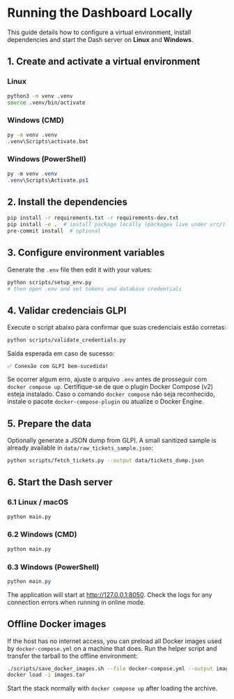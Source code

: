 # Running the Dashboard Locally

This guide details how to configure a virtual environment, install dependencies and start the Dash server on **Linux** and **Windows**.

## 1. Create and activate a virtual environment

### Linux

```bash
python3 -m venv .venv
source .venv/bin/activate
```

### Windows (CMD)

```bat
py -m venv .venv
.venv\Scripts\activate.bat
```

### Windows (PowerShell)

```powershell
py -m venv .venv
.venv\Scripts\Activate.ps1
```

## 2. Install the dependencies

```bash
pip install -r requirements.txt -r requirements-dev.txt
pip install -e .  # install package locally (packages live under src/)
pre-commit install  # optional
```

## 3. Configure environment variables

Generate the `.env` file then edit it with your values:

```bash
python scripts/setup_env.py
# then open .env and set tokens and database credentials
```

## 4. Validar credenciais GLPI

Execute o script abaixo para confirmar que suas credenciais estão corretas:

```bash
python scripts/validate_credentials.py
```

Saída esperada em caso de sucesso:

```text
✅ Conexão com GLPI bem-sucedida!
```

Se ocorrer algum erro, ajuste o arquivo `.env` antes de prosseguir com `docker compose up`.
Certifique-se de que o plugin Docker Compose (v2) esteja instalado. Caso o comando
`docker compose` não seja reconhecido, instale o pacote `docker-compose-plugin` ou
atualize o Docker Engine.

## 5. Prepare the data

Optionally generate a JSON dump from GLPI. A small sanitized sample is already
available in `data/raw_tickets_sample.json`:

```bash
python scripts/fetch_tickets.py --output data/tickets_dump.json
```

## 6. Start the Dash server

### 6.1 Linux / macOS

```bash
python main.py
```

### 6.2 Windows (CMD)

```bat
python main.py
```

### 6.3 Windows (PowerShell)

```powershell
python main.py
```

The application will start at <http://127.0.0.1:8050>. Check the logs for any
connection errors when running in online mode.

## Offline Docker images

If the host has no internet access, you can preload all Docker images used by
`docker-compose.yml` on a machine that does. Run the helper script and transfer
the tarball to the offline environment:

```bash
./scripts/save_docker_images.sh --file docker-compose.yml --output images.tar
docker load -i images.tar
```

Start the stack normally with `docker compose up` after loading the archive.
